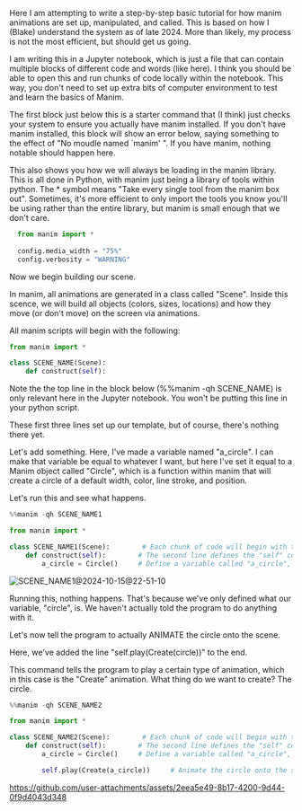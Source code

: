 Here I am attempting to write a step-by-step basic tutorial for how manim animations are set up, manipulated, and called.  This is based on how I (Blake) understand the system as of late 2024.  More than likely, my process is not the most efficient, but should get us going.

I am writing this in a Jupyter notebook, which is just a file that can contain multiple blocks of different code and words (like here).  I think you should be able to open this and run chunks of code locally within the notebook.  This way, you don't need to set up extra bits of computer environment to test and learn the basics of Manim.

The first block just below this is a starter command that (I think) just checks your system to ensure you actually have manim installed.  If you don't have manim installed, this block will show an error below, saying something to the effect of "No moudle named `manim' ".  If you have manim, nothing notable should happen here.

This also shows you how we will always be loading in the manim library.  This is all done in Python, with manim just being a library of tools within python.  The * symbol means "Take every single tool from the manim box out".  Sometimes, it's more efficient to only import the tools you know you'll be using rather than the entire library, but manim is small enough that we don't care. 

```python
  from manim import *
   
  config.media_width = "75%"
  config.verbosity = "WARNING"
```

Now we begin building our scene.

In manim, all animations are generated in a class called "Scene".  Inside this scence, we will build all objects (colors, sizes, locations) and how they move (or don't move) on the screen via animations. 

All manim scripts will begin with the following:

```python
from manim import *

class SCENE_NAME(Scene):
    def construct(self):
```

Note the the top line in the block below (%%manim -qh SCENE_NAME) is only relevant here in the Jupyter notebook.  You won't be putting this line in your python script.

These first three lines set up our template, but of course, there's nothing there yet.

Let's add something.  Here, I've made a variable named "a_circle".  I can make that variable be equal to whatever I want, but here I've set it equal to a Manim object called "Circle", which is a function within manim that will create a circle of a default width, color, line stroke, and position. 

Let's run this and see what happens. 

```python
%%manim -qh SCENE_NAME1

from manim import *

class SCENE_NAME1(Scene):        # Each chunk of code will begin with these two lines. The first line defines a 'class' called SCENE_NAME, which has the type "scene"
    def construct(self):        # The second line defines the "self" construct.  I'm not entirely sure what this does, but you need it for things to work. 
        a_circle = Circle()     # Define a variable called "a_circle", which will be the MObject "Circle".  Currently, no paramenters are passed to the Circle function. 
```

![SCENE_NAME1@2024-10-15@22-51-10](https://github.com/user-attachments/assets/8ef2182f-0c53-4f77-b10f-5de1b8bc25a4)

Running this, nothing happens.  That's because we've only defined what our variable, "circle", is.  We haven't actually told the program to do anything with it.  

Let's now tell the program to actually ANIMATE the circle onto the scene. 

Here, we've added the line "self.play(Create(circle))" to the end.  

This command tells the program to play a certain type of animation, which in this case is the "Create" animation.  What thing do we want to create? The circle. 

```python
%%manim -qh SCENE_NAME2

from manim import *

class SCENE_NAME2(Scene):        # Each chunk of code will begin with these two lines. The first line defines a 'class' called SCENE_NAME, which has the type "scene"
    def construct(self):        # The second line defines the "self" construct.  I'm not entirely sure what this does, but you need it for things to work. 
        a_circle = Circle()     # Define a variable called "a_circle", which will be the MObject "Circle".  Currently, no paramenters are passed to the Circle function. 

        self.play(Create(a_circle))     # Animate the circle onto the screen using the "Create" animation
```




https://github.com/user-attachments/assets/2eea5e49-8b17-4200-9d44-0f9d4043d348



